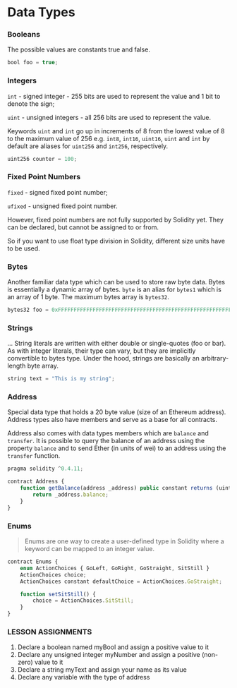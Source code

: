 # Data Types

### Booleans
The possible values are constants true and false.

```javascript
bool foo = true;
```
### Integers
`int` - signed integer - 255 bits are used to represent the value and 1 bit to denote the sign;

`uint` - unsigned integers - all 256 bits are used to represent the value.

Keywords `uint` and `int` go up in increments of 8 from the lowest value of 8 to the maximum value of 256 e.g. `int8`, `int16`, `uint16`, `uint` and `int` by default are aliases for `uint256` and `int256`, respectively.

```javascript
uint256 counter = 100;
```

### Fixed Point Numbers
`fixed` - signed fixed point number;

`ufixed` - unsigned fixed point number.

However, fixed point numbers are not fully supported by Solidity yet. They can be declared, but cannot be assigned to or from.

So if you want to use float type division in Solidity, different size units have to be used.

### Bytes
Another familiar data type which can be used to store raw byte data. Bytes is essentially a dynamic array of bytes. `byte` is an alias for `bytes1` which is an array of 1 byte. The maximum bytes array is `bytes32`.

```javascript
bytes32 foo = 0xFFFFFFFFFFFFFFFFFFFFFFFFFFFFFFFFFFFFFFFFFFFFFFFFFFFFFFFFFFFFFFFF;
```

### Strings
... String literals are written with either double or single-quotes (foo or bar). As with integer literals, their type can vary, but they are implicitly convertible to bytes type. Under the hood, strings are basically an arbitrary-length byte array.

```javascript
string text = "This is my string";
```
### Address
Special data type that holds a 20 byte value (size of an Ethereum address). Address types also have members and serve as a base for all contracts.

Address also comes with data types members which are `balance` and `transfer`. It is possible to query the balance of an address using the property `balance` and to send Ether (in units of wei) to an address using the `transfer` function.

```javascript
pragma solidity ^0.4.11;

contract Address {
    function getBalance(address _address) public constant returns (uint256) {
        return _address.balance;
    }
}
```
### Enums
> Enums are one way to create a user-defined type in Solidity where a keyword can be mapped to an integer value.

```javascript
contract Enums {
    enum ActionChoices { GoLeft, GoRight, GoStraight, SitStill }
    ActionChoices choice;
    ActionChoices constant defaultChoice = ActionChoices.GoStraight;

    function setSitStill() {
        choice = ActionChoices.SitStill;
    }
}
```

### LESSON ASSIGNMENTS
1. Declare a boolean named myBool and assign a positive value to it
2. Declare any unsigned integer myNumber and assign a positive (non-zero) value to it
3. Declare a string myText and assign your name as its value
4. Declare any variable with the type of address
